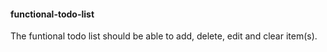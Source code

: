 #### functional-todo-list
The funtional todo list should be able to add, delete, edit and clear item(s).
